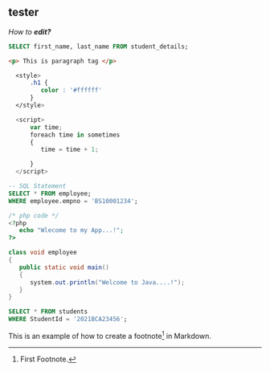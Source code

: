 tester
-------------
*How to* ***edit?***

```SQL
SELECT first_name, last_name FROM student_details;
```

```html
<p> This is paragraph tag </p>
```

```css
  <style>
      .h1 {
         color : '#ffffff'
      }
  </style>
```

```javascript
  <script>
      var time;
      foreach time in sometimes
      {
         time = time + 1;

      }
  </script>
```

```SQL
-- SQL Statement
SELECT * FROM employee;
WHERE employee.empno = 'BS10001234';
```

```php
/* php code */
<?php
   echo "Wlecome to my App...!";
?>
```

```java
class void employee
{
   public static void main()
   {
      system.out.println("Welcome to Java....!");
   }
}
```
~~~SQL
SELECT * FROM students
WHERE StudentId = '2021BCA23456';
~~~

This is an example of how to create a footnote[^1] in Markdown.
[^1]: First Footnote.
